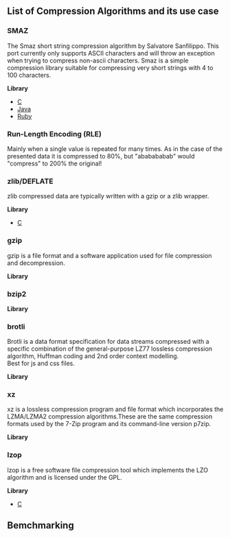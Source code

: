 ## List of Compression Algorithms and its use case

### SMAZ
   The Smaz short string compression algorithm by Salvatore Sanfilippo.
   This port currently only supports ASCII characters and will throw an exception when trying to compress non-ascii characters.
   Smaz is a simple compression library suitable for compressing very short strings with 4 to 100 characters.  

__Library__
- [C](https://github.com/antirez/smaz)
- [Java](https://github.com/RyanAD/jsmaz)
- [Ruby](https://github.com/peterc/rsmaz)

###  Run-Length Encoding (RLE)
   Mainly when a single value is repeated for many times. As in the case of the presented data it is compressed to 80%, but "ababababab" would "compress" to 200% the original!
   
###  zlib/DEFLATE
   zlib compressed data are typically written with a gzip or a zlib wrapper.  

__Library__
- [C](https://github.com/madler/zlib)

### gzip
   gzip is a file format and a software application used for file compression and decompression. 

__Library__

### bzip2

__Library__


### brotli
   Brotli is a data format specification for data streams compressed with a specific combination of the general-purpose LZ77 lossless compression algorithm, Huffman coding and 2nd order context modelling.  
   Best for js and css files.

__Library__

### xz
   xz is a lossless compression program and file format which incorporates the LZMA/LZMA2 compression algorithms.These are the same compression formats used by the 7-Zip program and its command-line version p7zip. 

__Library__

### lzop
   lzop is a free software file compression tool which implements the LZO algorithm and is licensed under the GPL.

__Library__
- [C](https://www.lzop.org/)

## Bemchmarking 
